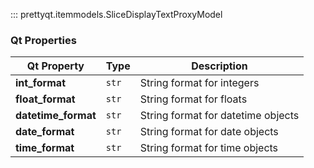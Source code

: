 ::: prettyqt.itemmodels.SliceDisplayTextProxyModel

### Qt Properties

| Qt Property          | Type                       | Description                         |
| ---------------------|----------------------------| ----------------------------------- |
| **int_format**       | `str`                      | String format for integers          |
| **float_format**     | `str`                      | String format for floats            |
| **datetime_format**  | `str`                      | String format for datetime objects  |
| **date_format**      | `str`                      | String format for date objects      |
| **time_format**      | `str`                      | String format for time objects      |
